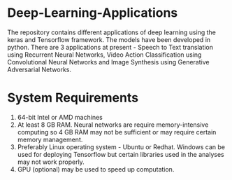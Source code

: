 # Deep-Learning-Applications
The repository contains different applications of deep learning using the keras and Tensorflow framework. The models have been developed in python. There are 3 applications at present - Speech to Text translation using Recurrent Neural Networks, Video Action Classification using Convolutional Neural Networks and Image Synthesis using Generative Adversarial Networks.

# System Requirements
1. 64-bit Intel or AMD machines
2. At least  8 GB RAM. Neural networks are require memory-intensive computing so 4 GB RAM may not be sufficient or may require certain memory management.
3. Preferably Linux operating system - Ubuntu or Redhat. Windows can be used for deploying Tensorflow but certain libraries used in the analyses may not work properly.
4. GPU (optional) may be used to speed up computation.


